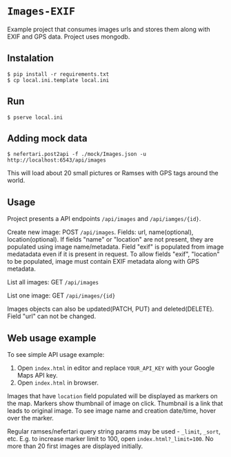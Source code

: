 # `Images-EXIF`

Example project that consumes images urls and stores them along with EXIF and GPS data.
Project uses mongodb.

## Instalation

```
$ pip install -r requirements.txt
$ cp local.ini.template local.ini
```

## Run
```
$ pserve local.ini
```

## Adding mock data

```
$ nefertari.post2api -f ./mock/Images.json -u http://localhost:6543/api/images
```

This will load about 20 small pictures or Ramses with GPS tags around the world.


## Usage

Project presents a API endpoints ``/api/images`` and ``/api/iamges/{id}``.

Create new image:
POST ``/api/images``. Fields: url, name(optional), location(optional).
If fields "name" or "location" are not present, they are populated using image name/metadata. Field "exif" is populated from image medatadata even if it is present in request. To allow fields "exif", "location" to be populated, image must contain EXIF metadata along with GPS metadata.

List all images:
GET ``/api/images``

List one image:
GET ``/api/images/{id}``

Images objects can also be updated(PATCH, PUT) and deleted(DELETE). Field "url" can not be changed.


## Web usage example

To see simple API usage example:
1. Open ``index.html`` in editor and replace ``YOUR_API_KEY`` with your Google Maps API key.
2. Open ``index.html`` in browser.

Images that have ``location`` field populated will be displayed as markers on the map. Markers show thumbnail of image on click. Thumbnail is a link that leads to original image.
To see image name and creation date/time, hover over the marker.

Regular ramses/nefertari query string params may be used - ``_limit``, ``_sort``, etc. E.g. to increase marker limit to 100, open ``index.html?_limit=100``. No more than 20 first images are displayed initially.